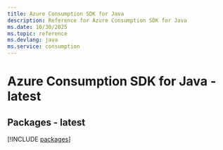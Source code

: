 ```yaml
---
title: Azure Consumption SDK for Java
description: Reference for Azure Consumption SDK for Java
ms.date: 10/30/2025
ms.topic: reference
ms.devlang: java
ms.service: consumption
---
```

# Azure Consumption SDK for Java - latest
## Packages - latest
[!INCLUDE [packages](consumption-index.md)]